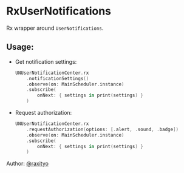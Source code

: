 # RxUserNotifications

Rx wrapper around `UserNotifications`.

## Usage:
- Get notification settings:

    ```swift
    UNUserNotificationCenter.rx
        .notificationSettings()
        .observe(on: MainScheduler.instance)
        .subscribe(
            onNext: { settings in print(settings) }
        )
    ```
- Request authorization:

    ```swift
    UNUserNotificationCenter.rx
        .requestAuthorization(options: [.alert, .sound, .badge])
        .observe(on: MainScheduler.instance)
        .subscribe(
            onNext: { settings in print(settings) }
        )
    ```
        
Author: [@raxityo](https://github.com/raxityo)  
